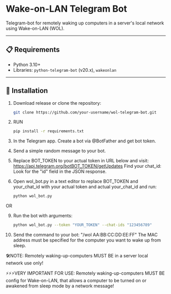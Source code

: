 # Wake-on-LAN Telegram Bot  

Telegram-bot for remotely waking up computers in a server's local network using Wake-on-LAN (WOL).  

---

## 📋 Requirements  
- Python 3.10+  
- Libraries: `python-telegram-bot` (v20.x), `wakeonlan`  

---

## 🚀 Installation  
1. Download release or clone the repository:
   ```bash
   git clone https://github.com/your-username/wol-telegram-bot.git
3. RUN
   ```bash  
   pip install -r requirements.txt
4. In the Telegram app. Create a bot via @BotFather and get bot token.

5. Send a simple random message to your bot.

6. Replace BOT_TOKEN to your actual token in URL below and visit:
   https://api.telegram.org/botBOT_TOKEN/getUpdates
   Find your chat_id: Look for the "id" field in the JSON response.
   
8. Open wol_bot.py in a text editor to replace BOT_TOKEN and your_chat_id with your actual token and actual your_chat_id and run:
   ```bash
   python wol_bot.py

OR

9. Run the bot with arguments:
   ```bash
   python wol_bot.py --token "YOUR_TOKEN" --chat-ids "123456789"

10. Send the command to your bot:
"/wol AA:BB:CC:DD:EE:FF"
The MAC address must be specified for the computer you want to wake up from sleep.

🛠️NOTE: Remotely waking-up-computers MUST BE in a server local network use only!

⚡⚡⚡VERY IMPORTANT FOR USE: Remotely waking-up-computers MUST BE config for Wake-on-LAN, that allows a computer to be turned on or awakened from sleep mode by a network message!
